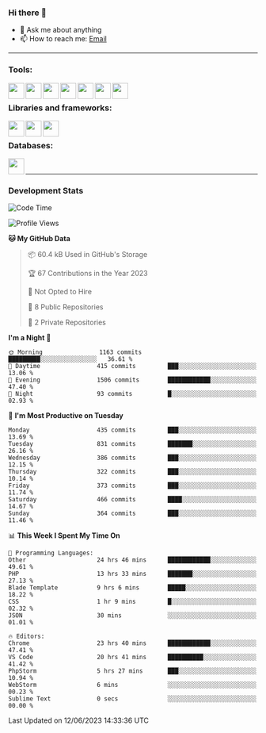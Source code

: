 ### Hi there 👋

- 💬 Ask me about anything
- 📫 How to reach me: [Email]

---

### Tools:
<img align='left' height="32" width="32" src="https://cdn.jsdelivr.net/npm/simple-icons@4.8.0/icons/phpstorm.svg" />
<img align='left' height="32" width="32" src="https://cdn.jsdelivr.net/npm/simple-icons@4.8.0/icons/webstorm.svg" />
<img align='left' height="32" width="32" src="https://cdn.jsdelivr.net/npm/simple-icons@4.8.0/icons/visualstudiocode.svg" />
<img align='left' height="32" width="32" src="https://cdn.jsdelivr.net/npm/simple-icons@4.8.0/icons/sublimetext.svg" />
<img align='left' height="32" width="32" src="https://cdn.jsdelivr.net/npm/simple-icons@4.8.0/icons/laragon.svg" />
<img align='left' height="32" width="32" src="https://cdn.jsdelivr.net/npm/simple-icons@4.8.0/icons/docker.svg" />
<img align='left' height="32" width="32" src="https://cdn.jsdelivr.net/npm/simple-icons@4.8.0/icons/amazonaws.svg" />
<br>

### Libraries and frameworks:
<img align='left' height="32" width="32" src="https://cdn.jsdelivr.net/npm/simple-icons@4.8.0/icons/laravel.svg" />
<img align='left' height="32" width="32" src="https://cdn.jsdelivr.net/npm/simple-icons@4.8.0/icons/vue-dot-js.svg" />
<img align='left' height="32" width="32" src="https://cdn.jsdelivr.net/npm/simple-icons@4.8.0/icons/jquery.svg" />
<br>

### Databases:
<img align='left' height="32" width="32" src="https://cdn.jsdelivr.net/npm/simple-icons@4.8.0/icons/mysql.svg" />
<br>

---
### Development Stats
<!--START_SECTION:waka-->
![Code Time](http://img.shields.io/badge/Code%20Time-1%2C776%20hrs-blue)

![Profile Views](http://img.shields.io/badge/Profile%20Views-0-blue)

**🐱 My GitHub Data** 

> 📦 60.4 kB Used in GitHub's Storage 
 > 
> 🏆 67 Contributions in the Year 2023
 > 
> 🚫 Not Opted to Hire
 > 
> 📜 8 Public Repositories 
 > 
> 🔑 2 Private Repositories 
 > 
**I'm a Night 🦉** 

```text
🌞 Morning                1163 commits        █████████░░░░░░░░░░░░░░░░   36.61 % 
🌆 Daytime                415 commits         ███░░░░░░░░░░░░░░░░░░░░░░   13.06 % 
🌃 Evening                1506 commits        ████████████░░░░░░░░░░░░░   47.40 % 
🌙 Night                  93 commits          █░░░░░░░░░░░░░░░░░░░░░░░░   02.93 % 
```
📅 **I'm Most Productive on Tuesday** 

```text
Monday                   435 commits         ███░░░░░░░░░░░░░░░░░░░░░░   13.69 % 
Tuesday                  831 commits         ███████░░░░░░░░░░░░░░░░░░   26.16 % 
Wednesday                386 commits         ███░░░░░░░░░░░░░░░░░░░░░░   12.15 % 
Thursday                 322 commits         ███░░░░░░░░░░░░░░░░░░░░░░   10.14 % 
Friday                   373 commits         ███░░░░░░░░░░░░░░░░░░░░░░   11.74 % 
Saturday                 466 commits         ████░░░░░░░░░░░░░░░░░░░░░   14.67 % 
Sunday                   364 commits         ███░░░░░░░░░░░░░░░░░░░░░░   11.46 % 
```


📊 **This Week I Spent My Time On** 

```text
💬 Programming Languages: 
Other                    24 hrs 46 mins      ████████████░░░░░░░░░░░░░   49.61 % 
PHP                      13 hrs 33 mins      ███████░░░░░░░░░░░░░░░░░░   27.13 % 
Blade Template           9 hrs 6 mins        █████░░░░░░░░░░░░░░░░░░░░   18.22 % 
CSS                      1 hr 9 mins         █░░░░░░░░░░░░░░░░░░░░░░░░   02.32 % 
JSON                     30 mins             ░░░░░░░░░░░░░░░░░░░░░░░░░   01.01 % 

🔥 Editors: 
Chrome                   23 hrs 40 mins      ████████████░░░░░░░░░░░░░   47.41 % 
VS Code                  20 hrs 41 mins      ██████████░░░░░░░░░░░░░░░   41.42 % 
PhpStorm                 5 hrs 27 mins       ███░░░░░░░░░░░░░░░░░░░░░░   10.94 % 
WebStorm                 6 mins              ░░░░░░░░░░░░░░░░░░░░░░░░░   00.23 % 
Sublime Text             0 secs              ░░░░░░░░░░░░░░░░░░░░░░░░░   00.00 % 
```


 Last Updated on 12/06/2023 14:33:36 UTC
<!--END_SECTION:waka-->

[huyviet]: https://huyviet.vn/
[EMAIl]: https://mail.google.com/mail/u/0/?fs=1&tf=cm&source=mailto&to=huynguyenviet0110@gmail.com
